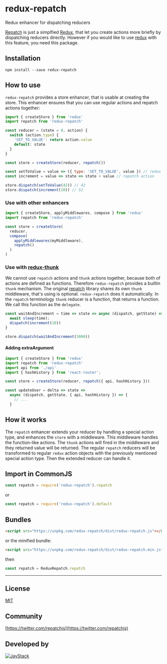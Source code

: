 # redux-repatch

Redux enhancer for dispatching reducers

[Repatch](https://www.npmjs.com/package/repatch) is just a simplfied [Redux](https://www.npmjs.com/package/redux), that let you create actions more briefly by dispatching reducers directly. However if you would like to use [redux]((https://www.npmjs.com/package/redux)) with this feature, you need this package.

## Installation

```
npm install --save redux-repatch
```

## How to use

`redux-repatch` provides a store enhancer, that is usable at creating the store. This enhancer ensures that you can use regular actions and repatch actions together:

```javascript
import { createStore } from 'redux'
import repatch from 'redux-repatch'

const reducer = (state = 0, action) {
  switch (action.type) {
    'SET_TO_VALUE': return action.value
    default: state
  }
}

const store = createStore(reducer, repatch())

const setToValue = value => ({ type: 'SET_TO_VALUE', value }) // redux action
const increment = value => state => state + value // repatch action

store.dispatch(setToValue(42)) // 42
store.dispatch(increment(10)) // 52
```

### Use with other enhancers

```javascript
import { createStore, applyMiddlewares, compose } from 'redux'
import repatch from 'redux-repatch'

const store = createStore(
  reducer,
  compose(
    applyMiddlewares(myMiddleware),
    repatch()
  )
)
```

### Use with [redux-thunk](https://www.npmjs.com/package/redux-thunk)

We cannot use `repatch` actions and `thunk` actions together, because both of actions are defined as functions. Therefore `redux-repatch` provides a builtin `thunk` mechanism.
The original [repatch](https://www.npmjs.com/package/repatch) library shares its own `thunk` middleware, that's using is optional. `redux-repatch` does it automatically.
In the `repatch` terminology `thunk` reducer is a function, that returns a function. We call this function as the `delegate`.

```javascript
const waitAndIncrement = time => state => async (dispatch, getState) => {
  await sleep(time);
  dispatch(increment(10))
}

store.dispatch(waitAndIncrement(3000))
```

#### Adding extraArgument

```javascript
import { createStore } from 'redux'
import repatch from 'redux-repatch'
import api from './api'
import { hashHistory } from 'react-router';

const store = createStore(reducer, repatch({ api, hashHistory }))

const updateUser = delta => state =>
  async (dispatch, getState, { api, hashHistory }) => {
    // ...
  }
```

## How it works

The `repatch` enhancer extends your reducer by handling a special action type, and enhances the `store` with a middleware. This middleware handles the function-like actions. The `thunk` actions will fired in the middleware and they returned value will be returned. The regular `repatch` reducers will be transformed to regular `redux` action objects with the previously mentioned special action type. Then the extended reducer can handle it.

## Import in CommonJS

```javascript
const repatch = require('redux-repatch').repatch
```

or

```javascript
const repatch = require('redux-repatch').default
```

## Bundles

```html
<script src="https://unpkg.com/redux-repatch/dist/redux-repatch.js"></script>
```

or the minified bundle:

```html
<script src="https://unpkg.com/redux-repatch/dist/redux-repatch.min.js"></script>
```

then

```javascript
const repatch = ReduxRepatch.repatch
```

---

## License

[MIT](https://spdx.org/licenses/MIT)

## Community

[https://twitter.com/repatchjs](https://twitter.com/repatchjs)

## Developed by

[![JayStack](http://jaystack.com/wp-content/uploads/2017/08/jaystack_logo_transparent_50.png)](http://jaystack.com/)
